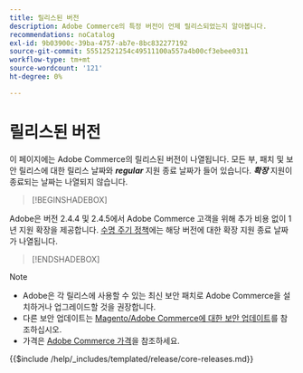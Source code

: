 ```yaml
---
title: 릴리스된 버전
description: Adobe Commerce의 특정 버전이 언제 릴리스되었는지 알아봅니다.
recommendations: noCatalog
exl-id: 9b03900c-39ba-4757-ab7e-8bc832277192
source-git-commit: 55512521254c49511100a557a4b00cf3ebee0311
workflow-type: tm+mt
source-wordcount: '121'
ht-degree: 0%

---
```


# 릴리스된 버전

이 페이지에는 Adobe Commerce의 릴리스된 버전이 나열됩니다. 모든 부, 패치 및 보안 릴리스에 대한 릴리스 날짜와 **_regular_** 지원 종료 날짜가 들어 있습니다. **_확장_** 지원이 종료되는 날짜는 나열되지 않습니다.

>[!BEGINSHADEBOX]

Adobe은 버전 2.4.4 및 2.4.5에서 Adobe Commerce 고객을 위해 추가 비용 없이 1년 지원 확장을 제공합니다. [수명 주기 정책](lifecycle-policy.md)에는 해당 버전에 대한 확장 지원 종료 날짜가 나열됩니다.

>[!ENDSHADEBOX]

>[!NOTE]
>
>- Adobe은 각 릴리스에 사용할 수 있는 최신 보안 패치로 Adobe Commerce을 설치하거나 업그레이드할 것을 권장합니다.
>- 다른 보안 업데이트는 [Magento/Adobe Commerce에 대한 보안 업데이트](https://helpx.adobe.com/kr/security/products/magento.html)를 참조하십시오.
>- 가격은 [Adobe Commerce 가격](https://business.adobe.com/products/magento/pricing.html)을 참조하세요.

{{$include /help/_includes/templated/release/core-releases.md}}

<!-- Last updated from includes: 2025-08-12 14:32:02 -->
